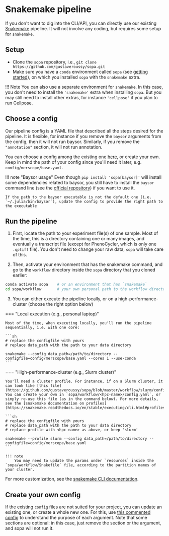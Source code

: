 # Snakemake pipeline

If you don't want to dig into the CLI/API, you can directly use our existing [Snakemake](https://snakemake.readthedocs.io/en/stable/) pipeline. It will not involve any coding, but requires some setup for `snakemake`.

## Setup

- Clone the `sopa` repository, i.e., `git clone https://github.com/gustaveroussy/sopa.git`
- Make sure you have a `conda` environment called `sopa` (see [getting started](../getting_started)), on which you installed `sopa` with the `snakemake` extra.

!!! Note
    You can also use a separate environment for `snakemake`. In this case, you don't need to install the `'snakemake'` extra when installing `sopa`. But you may still need to install other extras, for instance `'cellpose'` if you plan to run Cellpose.

## Choose a config

Our pipeline config is a YAML file that described all the steps desired for the pipeline. It is flexible, for instance if you remove the `baysor` arguments from the config, then it will not run baysor. Similarly, if you remove the `"annotation"` section, it will not run annotation.

You can choose a config among the existing one [here](https://github.com/gustaveroussy/sopa/tree/master/workflow/config), or create your own. Keep in mind the path of your config since you'll need it later, e.g. `config/merscope/base.yaml`.

!!! note "Baysor usage"
    Even though `pip install 'sopa[baysor]'` will install some dependencies related to baysor, you still have to install the `baysor` command line (see the [official repository](https://github.com/kharchenkolab/Baysor)) if you want to use it.

    If the path to the baysor executable is not the default one (i.e. `~/.julia/bin/baysor`), update the config to provide the right path to the executable

## Run the pipeline

1. First, locate the path to your experiment file(s) of one sample. Most of the time, this is a directory containing one or many images, and eventually a transcript file (except for PhenoCycler, which is only one `.qptiff` file). You don't need to change your raw data, `sopa` will take care of this.

2. Then, activate your environment that has the snakemake command, and go to the `workflow` directory inside the `sopa` directory that you cloned earlier:
```sh
conda activate sopa    # or an environment that has `snakemake`
cd sopa/workflow       # your own personal path to the workflow directory
```

3. You can either execute the pipeline locally, or on a high-performance-cluster (choose the right option below)

=== "Local execution (e.g., personal laptop)"

    Most of the time, when executing locally, you'll run the pipeline sequentially, i.e. with one core:

    ```sh
    # replace the configfile with yours
    # replace data_path with the path to your data directory

    snakemake --config data_path=/path/to/directory --configfile=config/merscope/base.yaml --cores 1 --use-conda
    ```

=== "High-performance-cluster (e.g., Slurm cluster)"

    You'll need a cluster profile. For instance, if on a Slurm cluster, it can look like [this file](https://github.com/gustaveroussy/sopa/blob/master/workflow/slurm/config.yaml). You can create your own in `sopa/workflow/<hpc-name>/config.yaml`, or simply re-use this file (as in the command below). For more details, see the [snakemake documentation on profiles](https://snakemake.readthedocs.io/en/stable/executing/cli.html#profiles).

    ```sh
    # replace the configfile with yours
    # replace data_path with the path to your data directory
    # replace profile with <hpc-name> as above, or keep 'slurm'

    snakemake --profile slurm --config data_path=/path/to/directory --configfile=config/merscope/base.yaml
    ```

    !!! note
        You may need to update the params under `resources` inside the `sopa/workflow/Snakefile` file, according to the partition names of your cluster.

For more customization, see the [snakemake CLI documentation](https://snakemake.readthedocs.io/en/stable/executing/cli.html).

## Create your own config

If the existing `config` files are not suited for your project, you can update an existing one, or create a whole new one. For this, use [this commented config](https://github.com/gustaveroussy/sopa/blob/master/workflow/config/example_commented.yaml) to understand the purpose of each argument. Note that some sections are optional: in this case, just remove the section or the argument, and sopa will not run it.